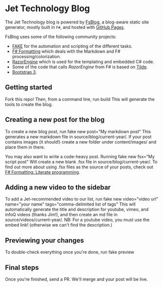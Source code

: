 # Jet Technology Blog 

The Jet Technology blog is powered by [FsBlog](https://github.comfsprojects/FsBlog), a blog-aware static site generator, mostly built in `F#`, and hosted with [GitHub Pages](http://pages.github.com/). 

FsBlog uses some of the following community projects:

* [FAKE](http://fsharp.github.io/FAKE/) for the automation and scripting of the different tasks.
* [F# Formatting](http://tpetricek.github.io/FSharp.Formatting/) which deals with the Markdown and F# processing/colorization.
* [RazorEngine](https://github.com/Antaris/RazorEngine) which is used for the templating and embedded C# code.
* Some of the code that calls *RazorEngine* from F# is based on [Tilde](https://github.com/aktowns/tilde).
* [Bootstrap 3](http://getbootstrap.com/).

## Getting started
Fork this repo! Then, from a command line, run 
	build
This will generate the tools to create the blog. 

## Creating a new post for the blog 
To create a new blog post, run 
	fake new post="My markdown post"
This generates a new markdown file in source/blog/current-year/. If your post contains images (it should!) create a new folder under content/images/ and place them in there. 

You may also want to write a code-heavy post. Running
	fake new fsx="My script post" 
Will create a new blank .fsx file in source/blog/current-year/. To find out more about using .fsx files as the source of your posts, check out [F# Formatting: Literate programming](http://tpetricek.github.io/FSharp.Formatting/demo.html). 

## Adding a new video to the sidebar
To add a Jet-recommended video to our list, run 
	fake new video="video url" name="your name" tags="comma-delimited list of tags"
This will automatically generate the title and description for youtube, vimeo, and infoQ videos (thanks Jim!), and then create an md file in source/videos/current-year/. NB: For a youtube video, you must use the embed link! (otherwise we can't find the description.) 

## Previewing your changes
To double-check everything once you're done, run
	fake preview

## Final steps
Once you're finished, send a PR. We'll merge and your post will be live.
